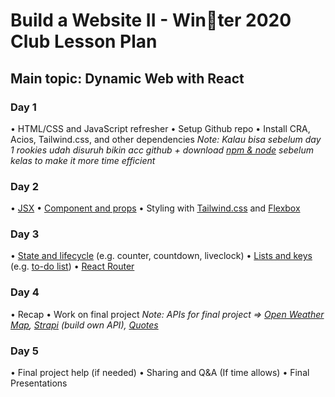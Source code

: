 # Build a Website II - Win􏰁ter 2020 Club Lesson Plan
## Main topic: Dynamic Web with React

### Day 1
• HTML/CSS and JavaScript refresher
• Setup Github repo
• Install CRA, Acios, Tailwind.css, and other dependencies
*Note: Kalau bisa sebelum day 1 rookies udah disuruh bikin acc github + download [npm & node](https://www.npmjs.com/get-npm) sebelum kelas to make it more time efficient*
### Day 2
• [JSX](https://reactjs.org/docs/introducing-jsx.html)
• [Component and props](https://reactjs.org/docs/components-and-props.html)
• Styling with [Tailwind.css](https://tailwindui.com/preview) and [Flexbox](https://css-tricks.com/snippets/css/a-guide-to-flexbox/)
### Day 3
• [State and lifecycle](https://reactjs.org/docs/state-and-lifecycle.html) (e.g. counter, countdown, liveclock)
• [Lists and keys](https://reactjs.org/docs/lists-and-keys.html) (e.g. [to-do list](https://www.kirupa.com/react/simple_todo_app_react.htm))
• [React Router](https://reactrouter.com)
### Day 4
• Recap
• Work on final project
*Note: APIs for final project => [Open Weather Map](https://openweathermap.org/current), [Strapi](https://strapi.io) (build own API), [Quotes](https://quotes.rest)*
### Day 5
• Final project help (if needed)
• Sharing and Q&A (If time allows)
• Final Presentations
